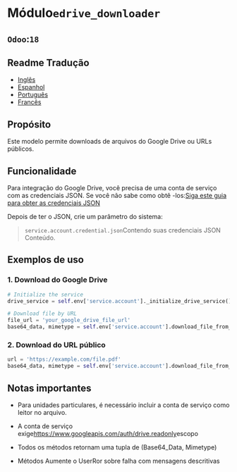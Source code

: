 # Módulo`edrive_downloader`

## `Odoo`:`18`

## Readme Tradução

-   [Inglês](README.md)
-   [Espanhol](README.es.md)
-   [Português](README.pt.md)
-   [Francês](README.fr.md)

## Propósito

Este modelo permite downloads de arquivos do Google Drive ou URLs públicos.

## Funcionalidade

Para integração do Google Drive, você precisa de uma conta de serviço com as credenciais JSON. Se você não sabe como obtê -los:[Siga este guia para obter as credenciais JSON](https://developers.google.com/workspace/guides/create-credentials)

Depois de ter o JSON, crie um parâmetro do sistema:

> `service.account.credential.json`Contendo suas credenciais JSON Conteúdo.

## Exemplos de uso

### 1. Download do Google Drive

```python
# Initialize the service
drive_service = self.env['service.account']._initialize_drive_service()

# Download file by URL
file_url = 'your_google_drive_file_url'
base64_data, mimetype = self.env['service.account'].download_file_from_url(file_url,drive_service)
```

### 2. Download do URL público

```python
url = 'https://example.com/file.pdf'
base64_data, mimetype = self.env['service.account'].download_file_from_url(url)
```

## Notas importantes

-   Para unidades particulares, é necessário incluir a conta de serviço como leitor no arquivo.

-   A conta de serviço exige<https://www.googleapis.com/auth/drive.readonly>escopo

-   Todos os métodos retornam uma tupla de (Base64_Data, Mimetype)

-   Métodos Aumente o UserRor sobre falha com mensagens descritivas
